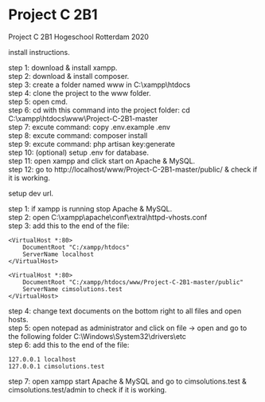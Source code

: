 # Project C 2B1
 Project C 2B1 Hogeschool Rotterdam 2020

install instructions.

step 1: download & install xampp.<br/>
step 2: download & install composer.<br/>
step 3: create a folder named www in C:\xampp\htdocs<br/>
step 4: clone the project to the www folder.<br/>
step 5: open cmd.<br/>
step 6: cd with this command into the project folder: cd C:\xampp\htdocs\www\Project-C-2B1-master<br/>
step 7: excute command: copy .env.example .env<br/>
step 8: excute command: composer install <br/>
step 9: excute command: php artisan key:generate<br/>
step 10: (optional) setup .env for database.<br/>
step 11: open xampp and click start on Apache & MySQL.<br/>
step 12: go to http://localhost/www/Project-C-2B1-master/public/ & check if it is working.<br/>



setup dev url.

step 1: if xampp is running stop Apache & MySQL.<br/>
step 2: open C:\xampp\apache\conf\extra\httpd-vhosts.conf<br/>
step 3: add this to the end of the file:<br/>
```
<VirtualHost *:80>
    DocumentRoot "C:/xampp/htdocs"
    ServerName localhost
</VirtualHost>

<VirtualHost *:80>
    DocumentRoot "C:/xampp/htdocs/www/Project-C-2B1-master/public"
    ServerName cimsolutions.test
</VirtualHost>

```
step 4: change text documents on the bottom right to all files and open hosts.<br/>
step 5: open notepad as administrator and click on file -> open and go to the following folder C:\Windows\System32\drivers\etc<br/>
step 6: add this to the end of the file: <br/>
```
127.0.0.1 localhost
127.0.0.1 cimsolutions.test

```
step 7: open xampp start Apache & MySQL and go to cimsolutions.test & cimsolutions.test/admin to check if it is working.<br/>
